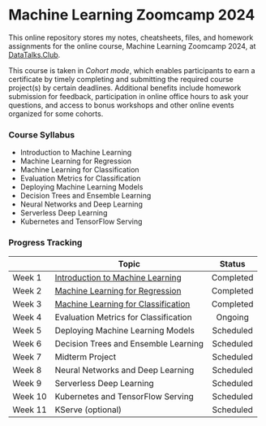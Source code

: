 # Machine Learning Zoomcamp 2024
This online repository stores my notes, cheatsheets, files, and homework assignments for the online course, Machine Learning Zoomcamp 2024, at [DataTalks.Club](https://datatalks.club/). 

This course is taken in *Cohort mode*, which enables participants to earn a certificate by timely completing and submitting the required course project(s) by certain deadlines. Additional benefits include homework submission for feedback, participation in online office hours to ask your questions, and access to bonus workshops and other online events organized for some cohorts.
### Course Syllabus 
- Introduction to Machine Learning
- Machine Learning for Regression
- Machine Learning for Classification
- Evaluation Metrics for Classification
- Deploying Machine Learning Models
- Decision Trees and Ensemble Learning
- Neural Networks and Deep Learning
- Serverless Deep Learning
- Kubernetes and TensorFlow Serving

### Progress Tracking

| | Topic  | Status |
| - | - | :-: |
| Week 1 | [Introduction to Machine Learning](https://github.com/xlepotato/machine-learning-zoomcamp-2024/tree/main/01-intro) | Completed |
| Week 2 | [Machine Learning for Regression](https://github.com/xlepotato/machine-learning-zoomcamp-2024/tree/main/02-regression) | Completed |
| Week 3 | [Machine Learning for Classification](https://github.com/wanyingng/machine-learning-zoomcamp-2024/tree/main/03-classification) | Completed | 
| Week 4 | Evaluation Metrics for Classification | Ongoing | 
| Week 5 | Deploying Machine Learning Models | Scheduled | 
| Week 6 | Decision Trees and Ensemble Learning | Scheduled | 
| Week 7 | Midterm Project | Scheduled | 
| Week 8 | Neural Networks and Deep Learning | Scheduled | 
| Week 9 | Serverless Deep Learning | Scheduled | 
| Week 10 | Kubernetes and TensorFlow Serving | Scheduled | 
| Week 11 | KServe (optional) | Scheduled | 
